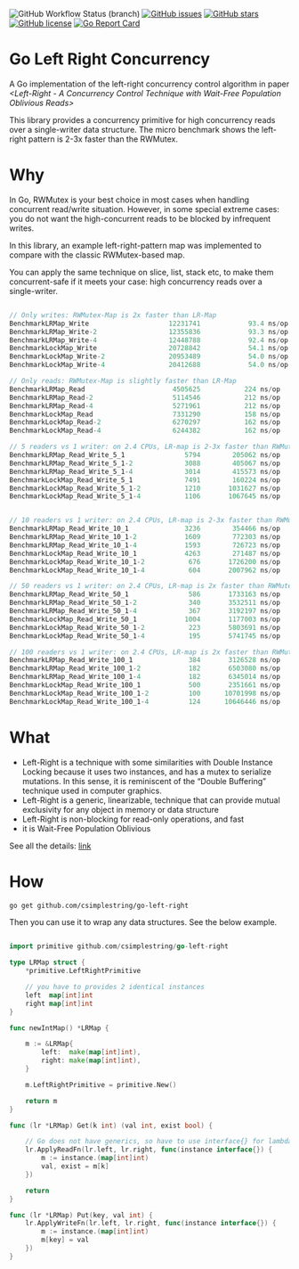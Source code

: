 ![GitHub Workflow Status (branch)](https://img.shields.io/github/workflow/status/csimplestring/go-left-right/Go/master?style=for-the-badge)
[![GitHub issues](https://img.shields.io/github/issues/csimplestring/go-left-right?style=for-the-badge)](https://github.com/csimplestring/go-left-right/issues)
[![GitHub stars](https://img.shields.io/github/stars/csimplestring/go-left-right?style=for-the-badge)](https://github.com/csimplestring/go-left-right/stargazers)
[![GitHub license](https://img.shields.io/github/license/csimplestring/go-left-right?style=for-the-badge)](https://github.com/csimplestring/go-left-right/blob/master/LICENSE)
[![Go Report Card](https://goreportcard.com/badge/github.com/csimplestring/go-left-right?style=for-the-badge)](https://goreportcard.com/report/github.com/csimplestring/bool-expr-indexer)

# Go Left Right Concurrency
A Go implementation of the left-right concurrency control algorithm in paper *<Left-Right - A Concurrency Control Technique with Wait-Free Population Oblivious Reads>*

This library provides a concurrency primitive for high concurrency reads over a single-writer data structure. The micro benchmark shows the left-right pattern is 2-3x faster than the RWMutex.

# Why

In Go, RWMutex is your best choice in most cases when handling concurrent read/write situation. However, in some special extreme cases: you do not want the high-concurrent reads to be blocked by infrequent writes.

In this library, an example left-right-pattern map was implemented to compare with the classic RWMutex-based map. 

You can apply the same technique on slice, list, stack etc, to make them concurrent-safe if it meets your case: high concurrency reads over a single-writer.

``` Go

// Only writes: RWMutex-Map is 2x faster than LR-Map 
BenchmarkLRMap_Write                  	12231741	        93.4 ns/op	       0 B/op	       0 allocs/op
BenchmarkLRMap_Write-2                	12355836	        93.3 ns/op	       0 B/op	       0 allocs/op
BenchmarkLRMap_Write-4                	12448788	        92.4 ns/op	       0 B/op	       0 allocs/op
BenchmarkLockMap_Write                	20728842	        54.1 ns/op	       0 B/op	       0 allocs/op
BenchmarkLockMap_Write-2              	20953489	        54.0 ns/op	       0 B/op	       0 allocs/op
BenchmarkLockMap_Write-4              	20412688	        54.0 ns/op	       0 B/op	       0 allocs/op

// Only reads: RWMutex-Map is slightly faster than LR-Map
BenchmarkLRMap_Read                   	 4505625	       224 ns/op	      39 B/op	       0 allocs/op
BenchmarkLRMap_Read-2                 	 5114546	       212 ns/op	      34 B/op	       0 allocs/op
BenchmarkLRMap_Read-4                 	 5271961	       212 ns/op	      33 B/op	       0 allocs/op
BenchmarkLockMap_Read                 	 7331290	       158 ns/op	      11 B/op	       0 allocs/op
BenchmarkLockMap_Read-2               	 6270297	       162 ns/op	      14 B/op	       0 allocs/op
BenchmarkLockMap_Read-4               	 6244382	       162 ns/op	      14 B/op	       0 allocs/op

// 5 readers vs 1 writer: on 2.4 CPUs, LR-map is 2-3x faster than RWMutex-map
BenchmarkLRMap_Read_Write_5_1         	    5794	    205062 ns/op	      46 B/op	       1 allocs/op
BenchmarkLRMap_Read_Write_5_1-2       	    3088	    405067 ns/op	      72 B/op	       1 allocs/op
BenchmarkLRMap_Read_Write_5_1-4       	    3014	    415573 ns/op	      81 B/op	       1 allocs/op
BenchmarkLockMap_Read_Write_5_1       	    7491	    160224 ns/op	      27 B/op	       1 allocs/op
BenchmarkLockMap_Read_Write_5_1-2     	    1210	   1031627 ns/op	      94 B/op	       1 allocs/op
BenchmarkLockMap_Read_Write_5_1-4     	    1106	   1067645 ns/op	     101 B/op	       1 allocs/op


// 10 readers vs 1 writer: on 2.4 CPUs, LR-map is 2-3x faster than RWMutex-map
BenchmarkLRMap_Read_Write_10_1        	    3236	    354466 ns/op	      70 B/op	       1 allocs/op
BenchmarkLRMap_Read_Write_10_1-2      	    1609	    772303 ns/op	     123 B/op	       1 allocs/op
BenchmarkLRMap_Read_Write_10_1-4      	    1593	    726723 ns/op	     132 B/op	       1 allocs/op
BenchmarkLockMap_Read_Write_10_1      	    4263	    271487 ns/op	      36 B/op	       1 allocs/op
BenchmarkLockMap_Read_Write_10_1-2    	     676	   1726200 ns/op	     154 B/op	       1 allocs/op
BenchmarkLockMap_Read_Write_10_1-4    	     604	   2007962 ns/op	     172 B/op	       1 allocs/op

// 50 readers vs 1 writer: on 2.4 CPUs, LR-map is 2x faster than RWMutex-map
BenchmarkLRMap_Read_Write_50_1        	     586	   1733163 ns/op	     310 B/op	       1 allocs/op
BenchmarkLRMap_Read_Write_50_1-2      	     340	   3532511 ns/op	     527 B/op	       1 allocs/op
BenchmarkLRMap_Read_Write_50_1-4      	     367	   3192197 ns/op	     493 B/op	       1 allocs/op
BenchmarkLockMap_Read_Write_50_1      	    1004	   1177003 ns/op	     101 B/op	       1 allocs/op
BenchmarkLockMap_Read_Write_50_1-2    	     223	   5803691 ns/op	     433 B/op	       1 allocs/op
BenchmarkLockMap_Read_Write_50_1-4    	     195	   5741745 ns/op	     466 B/op	       1 allocs/op

// 100 readers vs 1 writer: on 2.4 CPUs, LR-map is 2x faster than RWMutex-map
BenchmarkLRMap_Read_Write_100_1       	     384	   3126528 ns/op	     471 B/op	       1 allocs/op
BenchmarkLRMap_Read_Write_100_1-2     	     182	   6503080 ns/op	     974 B/op	       1 allocs/op
BenchmarkLRMap_Read_Write_100_1-4     	     182	   6345014 ns/op	     969 B/op	       1 allocs/op
BenchmarkLockMap_Read_Write_100_1     	     500	   2351661 ns/op	     188 B/op	       1 allocs/op
BenchmarkLockMap_Read_Write_100_1-2   	     100	  10701998 ns/op	     973 B/op	       2 allocs/op
BenchmarkLockMap_Read_Write_100_1-4   	     124	  10646446 ns/op	     776 B/op	       1 allocs/op
```


# What

- Left-Right is a technique with some similarities with Double Instance Locking because it uses two instances, and has a mutex to serialize mutations. In this sense, it is reminiscent of the “Double Buffering” technique used in computer graphics. 
- Left-Right is a generic, linearizable, technique that can provide mutual exclusivity for any object in memory or data structure
- Left-Right is non-blocking for read-only operations, and fast
- it is Wait-Free Population Oblivious

See all the details: [link](https://github.com/CppCon/CppCon2015/blob/master/Presentations/How%20to%20make%20your%20data%20structures%20wait-free%20for%20reads/How%20to%20make%20your%20data%20structures%20wait-free%20for%20reads%20-%20Pedro%20Ramalhete%20-%20CppCon%202015.pdf)


# How

```bash
go get github.com/csimplestring/go-left-right
```

Then you can use it to wrap any data structures. See the below example.

``` Go

import primitive github.com/csimplestring/go-left-right

type LRMap struct {
	*primitive.LeftRightPrimitive

    // you have to provides 2 identical instances
	left  map[int]int
	right map[int]int
}

func newIntMap() *LRMap {

	m := &LRMap{
		left:  make(map[int]int),
		right: make(map[int]int),
	}

	m.LeftRightPrimitive = primitive.New()

	return m
}

func (lr *LRMap) Get(k int) (val int, exist bool) {

    // Go does not have generics, so have to use interface{} for lambda's arguments
	lr.ApplyReadFn(lr.left, lr.right, func(instance interface{}) {
		m := instance.(map[int]int)
		val, exist = m[k]
	})

	return
}

func (lr *LRMap) Put(key, val int) {
	lr.ApplyWriteFn(lr.left, lr.right, func(instance interface{}) {
		m := instance.(map[int]int)
		m[key] = val
	})
}
```



